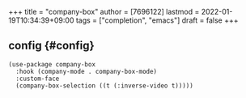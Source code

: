 +++
title = "company-box"
author = [7696122]
lastmod = 2022-01-19T10:34:39+09:00
tags = ["completion", "emacs"]
draft = false
+++

## config {#config}

```elisp
(use-package company-box
  :hook (company-mode . company-box-mode)
  :custom-face
  (company-box-selection ((t (:inverse-video t)))))
```
